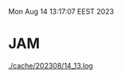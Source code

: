 Mon Aug 14 13:17:07 EEST 2023
# JAM
<a href='./cache/202308/14_13.log'>./cache/202308/14_13.log</a>
